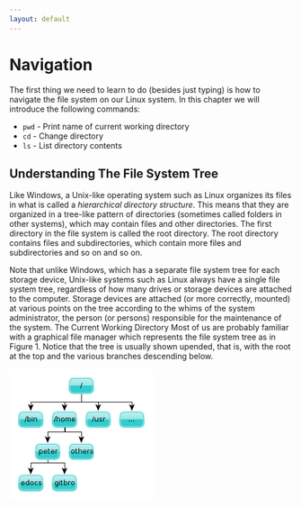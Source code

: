 ```yaml
---
layout: default
---
```

# Navigation

The first thing we need to learn to do (besides just typing) is how to
navigate the file
system on our Linux system. In this chapter we will introduce the following
commands:

- `pwd`    - Print name of current working directory
- `cd`     - Change directory
- `ls`     - List directory contents
                                 
## Understanding The File System Tree
Like Windows, a Unix-like operating system such as Linux organizes its files
in what is called a _hierarchical directory structure_. This means that they are
organized in a tree-like pattern of directories (sometimes called folders in
other systems), which may contain files and other directories. The first
directory in the file system is called the root directory. The root directory
contains files and subdirectories, which contain more files and subdirectories
and so on and so on.  

Note that unlike Windows, which has a separate file
system tree for each storage device, Unix-like systems such as Linux always
have a single file system tree, regardless of how many drives or storage
devices are attached to the computer. Storage devices are attached (or more
correctly, mounted) at various points on the tree according to the whims of
the system administrator, the person (or persons) responsible for the
maintenance of the system.  The Current Working Directory Most of us are
probably familiar with a graphical file manager which represents the file
system tree as in Figure 1. Notice that the tree is usually shown upended,
that is, with the root at the top and the various branches descending below.


![tree](./images/tree.png)
